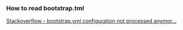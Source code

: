 ### How to read bootstrap.tml

[Stackoverflow - bootstrap.yml configuration not processed anymor...](https://stackoverflow.com/questions/64994034/bootstrap-yml-configuration-not-processed-anymore-with-spring-cloud-2020-0/65009480#65009480)
